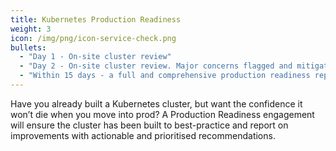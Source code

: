 ```yaml
---
title: Kubernetes Production Readiness
weight: 3
icon: /img/png/icon-service-check.png
bullets:
  - "Day 1 - On-site cluster review"
  - "Day 2 - On-site cluster review. Major concerns flagged and mitigations proposed immediately"
  - "Within 15 days - a full and comprehensive production readiness report, delivered on-site"
---
```


Have you already built a Kubernetes cluster, but want the confidence it won’t
die when you move into prod? A Production Readiness engagement will ensure the
cluster has been built to best-practice and report on improvements with
actionable and prioritised recommendations.

